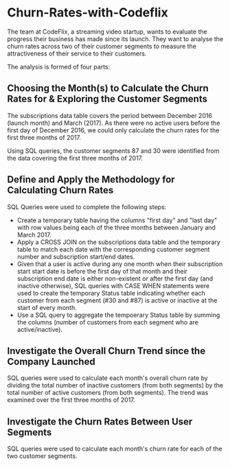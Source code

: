 # Churn-Rates-with-Codeflix

The team at CodeFlix, a streaming video startup, wants to evaluate the progress their business has made since its launch. They want to analyse the churn rates across two of their customer segments to measure the attractiveness of their service to their customers. 

The analysis is formed of four parts:

## Choosing the Month(s) to Calculate the Churn Rates for & Exploring the Customer Segments
The subscriptions data table covers the period between December 2016 (launch month) and March (2017). As there were no active users before the first day of December 2016, we could only calculate the churn rates for the first three months of 2017.

Using SQL queries, the customer segments 87 and 30 were identified from the data covering the first three months of 2017.

## Define and Apply the Methodology for Calculating Churn Rates
SQL Queries were used to complete the following steps:
- Create a temporary table having the columns "first day" and "last day" with row values being each of the three months between January and March 2017.
- Apply a CROSS JOIN on the subscriptions data table and the temporary table to match each date with the corresponding customer segment number and subscription start/end dates.
- Given that a user is active during any one month when their subscription start start date is before the first day of that month and their subscription end date is either non-existent or after the first day (and inactive otherwise), SQL queries with CASE WHEN statements were used to create the temporary Status table indicating whether each customer from each segment (#30 and #87) is active or inactive at the start of every month.
- Use a SQL query to aggregate the tempoerary Status table by summing the columns (number of customers from each segment who are active/inactive).

## Investigate the Overall Churn Trend since the Company Launched
SQL queries were used to calculate each month's overall churn rate by dividing the total number of inactive customers (from both segments) by the total number of active customers (from both segments). The trend was examined over the first three months of 2017.

## Investigate the Churn Rates Between User Segments
SQL queries were used to calculate each month's churn rate for each of the two customer segments. 
